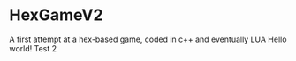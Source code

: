 # HexGameV2
A first attempt at a hex-based game, coded in c++ and eventually LUA
Hello world!
Test 2